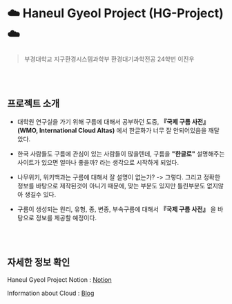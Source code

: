 # ☁️ Haneul Gyeol Project (HG-Project) ☁️
> 부경대학교 지구환경시스템과학부 환경대기과학전공 24학번 이진우

<br>
<br>

## 프로젝트 소개
- 대학원 연구실을 가기 위해 구름에 대해서 공부하던 도중, **『국제 구름 사전』 (WMO, International Cloud Altas)** 에서 한글화가 너무 잘 안되어있음을 깨달았다.
- 한국 사람들도 구름에 관심이 있는 사람들이 많을텐데, 구름을 **"한글로"** 설명해주는 사이트가 있으면 얼마나 좋을까? 라는 생각으로 시작하게 되었다.
- 나무위키, 위키백과는 구름에 대해서 잘 설명이 없는가?
  -> 그렇다. 그리고 정확한 정보를 바탕으로 제작된것이 아니기 때문에, 맞는 부분도 있지만 틀린부분도 없지않아 생길수 있다.
  
- 구름이 생성되는 원리, 유형, 종, 변종, 부속구름에 대해서 **『국제 구름 사전』** 을 바탕으로 정보를 제공할 예정이다.

<br>
<br>

## 자세한 정보 확인
Haneul Gyeol Project Notion : [Notion]

Information about Cloud : [Blog]

[Notion]: https://haneulgyeol.notion.site/1f05f5f657c580049a0cd5581ee9c0b7?v=1f05f5f657c580eeb434000c4db4ec1e&pvs=4

[Blog]: https://blog.naver.com/kevin6303
